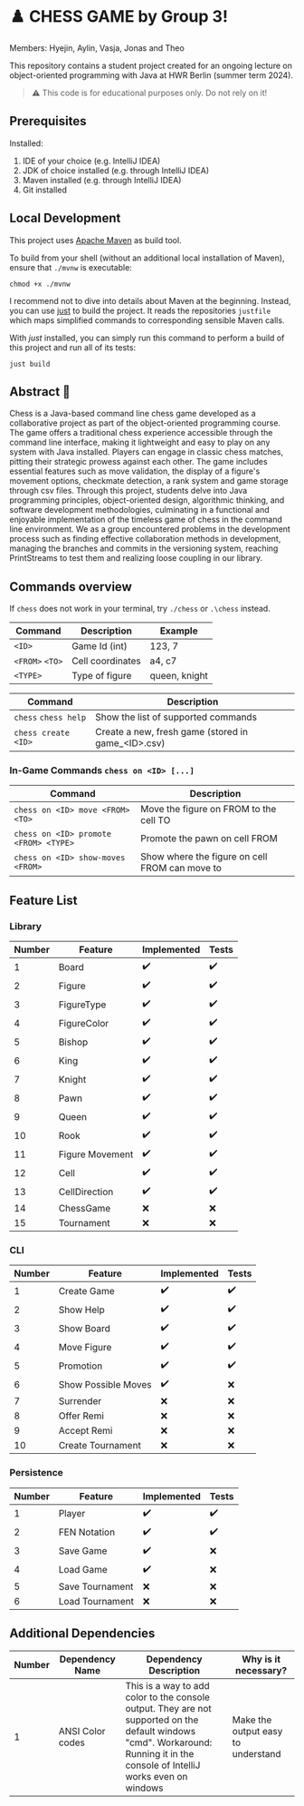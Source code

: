 # ♟️ CHESS GAME by Group 3!

Members: Hyejin, Aylin, Vasja, Jonas and Theo

This repository contains a student project created for an ongoing lecture on object-oriented programming
with Java at HWR Berlin (summer term 2024).

> :warning: This code is for educational purposes only. Do not rely on it!

## Prerequisites

Installed:

1. IDE of your choice (e.g. IntelliJ IDEA)
2. JDK of choice installed (e.g. through IntelliJ IDEA)
3. Maven installed (e.g. through IntelliJ IDEA)
4. Git installed

## Local Development

This project uses [Apache Maven](https://maven.apache.org/) as build tool.

To build from your shell (without an additional local installation of Maven), ensure that `./mvnw`
is executable:

```
chmod +x ./mvnw
```

I recommend not to dive into details about Maven at the beginning.
Instead, you can use [just][just] to build the project.
It reads the repositories `justfile` which maps simplified commands to corresponding sensible Maven
calls.

With _just_ installed, you can simply run this command to perform a build of this project and run
all of its tests:

```
just build
```

## Abstract 📖

Chess is a Java-based command line chess game developed as a collaborative project as part of the object-oriented
programming course. The game offers a traditional chess experience accessible through the command line interface,
making it lightweight and easy to play on any system with Java installed. Players can engage in classic chess matches,
pitting their strategic prowess against each other. The game includes essential features such as move validation, the
display of a figure's movement options, checkmate detection, a rank system and game storage through csv files. Through
this project, students delve into Java programming principles, object-oriented design, algorithmic thinking, and
software development methodologies, culminating in a functional and enjoyable implementation of the timeless game of
chess in the command line environment. We as a group encountered problems in the development process such as finding
effective collaboration methods in development, managing the branches and commits in the versioning system,
reaching PrintStreams to test them and realizing loose coupling in our library.

## Commands overview

If `chess` does not work in your terminal, try `./chess` or `.\chess` instead.

| Command         | Description      | Example       |
|-----------------|------------------|---------------|
| `<ID>`          | Game Id (int)    | 123, 7        |
| `<FROM>` `<TO>` | Cell coordinates | a4, c7        |
| `<TYPE>`        | Type of figure   | queen, knight |

| Command              | Description                                         |
|----------------------|-----------------------------------------------------|
| `chess` `chess help` | Show the list of supported commands                 |
| `chess create <ID>`  | Create a new, fresh game (stored in game_\<ID>.csv) |

### In-Game Commands `chess on <ID> [...]`

| Command                               | Description                                    |
|---------------------------------------|------------------------------------------------|
| `chess on <ID> move <FROM> <TO>`      | Move the figure on FROM to the cell TO         |
| `chess on <ID> promote <FROM> <TYPE>` | Promote the pawn on cell FROM                  |
| `chess on <ID> show-moves <FROM>`     | Show where the figure on cell FROM can move to |

## Feature List

### Library

| Number | Feature         | Implemented        | Tests              |
|--------|-----------------|--------------------|--------------------|
| 1      | Board           | :heavy_check_mark: | :heavy_check_mark: |
| 2      | Figure          | :heavy_check_mark: | :heavy_check_mark: |
| 3      | FigureType      | :heavy_check_mark: | :heavy_check_mark: |
| 4      | FigureColor     | :heavy_check_mark: | :heavy_check_mark: |
| 5      | Bishop          | :heavy_check_mark: | :heavy_check_mark: |
| 6      | King            | :heavy_check_mark: | :heavy_check_mark: |
| 7      | Knight          | :heavy_check_mark: | :heavy_check_mark: |
| 8      | Pawn            | :heavy_check_mark: | :heavy_check_mark: |
| 9      | Queen           | :heavy_check_mark: | :heavy_check_mark: |
| 10     | Rook            | :heavy_check_mark: | :heavy_check_mark: |
| 11     | Figure Movement | :heavy_check_mark: | :heavy_check_mark: |
| 12     | Cell            | :heavy_check_mark: | :heavy_check_mark: |
| 13     | CellDirection   | :heavy_check_mark: | :heavy_check_mark: |
| 14     | ChessGame       | :x:                | :x:                |
| 15     | Tournament      | :x:                | :x:                |

### CLI

| Number | Feature             | Implemented        | Tests              |
|--------|---------------------|--------------------|--------------------|
| 1      | Create Game         | :heavy_check_mark: | :heavy_check_mark: |
| 2      | Show Help           | :heavy_check_mark: | :heavy_check_mark: |
| 3      | Show Board          | :heavy_check_mark: | :heavy_check_mark: |
| 4      | Move Figure         | :heavy_check_mark: | :heavy_check_mark: |
| 5      | Promotion           | :heavy_check_mark: | :heavy_check_mark: |
| 6      | Show Possible Moves | :heavy_check_mark: | :x:                |
| 7      | Surrender           | :x:                | :x:                |
| 8      | Offer Remi          | :x:                | :x:                |
| 9      | Accept Remi         | :x:                | :x:                |
| 10     | Create Tournament   | :x:                | :x:                |

### Persistence

| Number | Feature         | Implemented        | Tests              |
|--------|-----------------|--------------------|--------------------|
| 1      | Player          | :heavy_check_mark: | :heavy_check_mark: |
| 2      | FEN Notation    | :heavy_check_mark: | :heavy_check_mark: |
| 3      | Save Game       | :heavy_check_mark: | :x:                |
| 4      | Load Game       | :heavy_check_mark: | :x:                |
| 5      | Save Tournament | :x:                | :x:                |
| 6      | Load Tournament | :x:                | :x:                |

## Additional Dependencies

| Number | Dependency Name  | Dependency Description                                                                                                                                                         | Why is it necessary?               |
|--------|------------------|--------------------------------------------------------------------------------------------------------------------------------------------------------------------------------|------------------------------------|
| 1      | ANSI Color codes | This is a way to add color to the console output. They are not supported on the default windows "cmd". Workaround: Running it in the console of IntelliJ works even on windows | Make the output easy to understand |

[maven]: https://maven.apache.org/

[just]: https://github.com/casey/just
